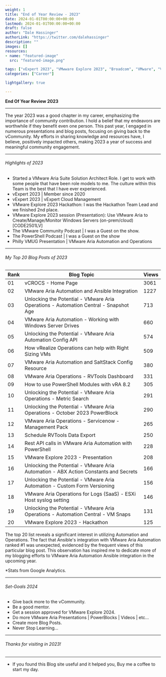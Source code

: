 ```yaml
---
weight: 1
title: "End of Year Review - 2023"
date: 2024-01-01T00:00:00+00:00
lastmod: 2024-01-01T00:00:00+00:00
draft: false
author: "Dale Hassinger"
authorLink: "https://twitter.com/dalehassinger"
description: ""
images: []
resources:
- name: "featured-image"
  src: "featured-image.png"

tags: ["vExpert 2023", "VMwware Explore 2023", "Broadcom", "VMware", "VMware Aria Automation", "VMware Aria Operations", "Aria", "End of Year Review", "Goals"]
categories: ["Career"]

lightgallery: true

---
```


**End Of Year Review 2023**

<!--more-->

---

The year 2023 was a good chapter in my career, emphasizing the importance of community contribution. I hold a belief that my endeavors are worthwhile if they benefit even one person. This past year, I engaged in numerous presentations and blog posts, focusing on giving back to the vCommunity. My efforts in sharing knowledge and resources have, I believe, positively impacted others, making 2023 a year of success and meaningful community engagement.

---

###### Highlights of 2023

* Started a VMware Aria Suite Solution Architect Role. I get to work with some people that have been role models to me. The culture within this Team is the best that I have ever experienced.
* vExpert 2023 | Member since 2020
* vExpert 2023 | vExpert Cloud Management
* VMware Explore 2023 Hackathon: I was the Hackathon Team Lead and we finished 2nd place.
* VMware Explore 2023 session (Presentation): Use VMware Aria to Create/Manage/Monitor Windows Servers (on-prem/cloud) [CODE2501LV]
* The VMware Community Podcast | I was a Guest on the show.
* The PowerShell Podcast | I was a Guest on the show
* Philly VMUG Presentation | VMware Aria Automation and Operations

---

###### My Top 20 Blog Posts of 2023

| Rank | Blog Topic                                                                           | Views |
|------|--------------------------------------------------------------------------------------|-------|
| 01   | vCROCS - Home Page	                                                                  |	3061  |
| 02   | VMware Aria Automation and Ansible Integration                                       | 1227  | 
| 03   | Unlocking the Potential - VMware Aria Operations - Automation Central - Snapshot Age | 713   | 
| 04   | VMware Aria Automation - Working with Windows Server Drives                          | 660   |
| 05   | Unlocking the Potential - VMware Aria Automation Config API                          | 574   |
| 06   | How vRealize Operations can help with Right Sizing VMs                               | 509   |
| 07   | VMware Aria Automation and SaltStack Config Resource                                 | 380   |
| 08   | VMware Aria Operations - RVTools Dashboard                                           |	331   |
| 09   |  How to use PowerShell Modules with vRA 8.2                                          |	305   |
| 10   | Unlocking the Potential - VMware Aria Operations - Metric Search                     | 291   |
| 11   | Unlocking the Potential - VMware Aria Operations - October 2023 PowerBlock           | 290   |
| 12   | VMware Aria Operations - Servicenow - Management Pack                                | 265   |
| 13   | Schedule RVTools Data Export                                                         | 250   |
| 14   | Rest API calls in VMware Aria Automation with PowerShell                             | 228   |
| 15   | VMware Explore 2023 - Presentation                                                   | 208   |
| 16   | Unlocking the Potential - VMware Aria Automation - ABX Action Constants and Secrets  | 166   |
| 17   | Unlocking the Potential - VMware Aria Automation - Custom Form Versioning            | 156   |
| 18   | VMware Aria Operations for Logs (SaaS) - ESXi Host syslog setting                    | 146   |
| 19   | Unlocking the Potential - VMware Aria Operations - Automation Central - VM Snaps     | 131   |
| 20   | VMware Explore 2023 - Hackathon                                                      | 125   |


The top 20 list reveals a significant interest in utilizing Automation and Operations. The fact that Ansible's integration with VMware Aria Automation ranked #1 was unexpected, evidenced by the frequent views of this particular blog post. This observation has inspired me to dedicate more of my blogging efforts to VMware Aria Automation Ansible integration in the upcoming year.  

*Stats from Google Analytics.

---

###### Set-Goals 2024

* Give back more to the vCommunity.  
* Be a good mentor.  
* Get a session approved for VMware Explore 2024.  
* Do more VMware Aria Presentations | PowerBlocks | Videos | etc...  
* Create more Blog Posts.  
* Never Stop Learning...  

---

###### Thanks for visiting in 2023!

---

* If you found this Blog site useful and it helped you, Buy me a coffee to start my day.  

<center>
<script type="text/javascript" src="https://cdnjs.buymeacoffee.com/1.0.0/button.prod.min.js" data-name="bmc-button" data-slug="dalehassinger" data-color="#FFDD00" data-emoji=""  data-font="Cookie" data-text="Buy me a coffee" data-outline-color="#000000" data-font-color="#000000" data-coffee-color="#ffffff" ></script>
</center>

